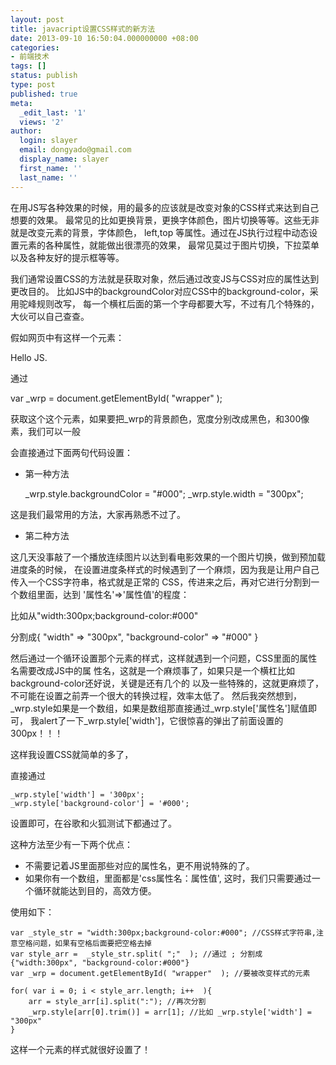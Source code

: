 ```yaml
---
layout: post
title: javacript设置CSS样式的新方法
date: 2013-09-10 16:50:04.000000000 +08:00
categories:
- 前端技术
tags: []
status: publish
type: post
published: true
meta:
  _edit_last: '1'
  views: '2'
author:
  login: slayer
  email: dongyado@gmail.com
  display_name: slayer
  first_name: ''
  last_name: ''
---
```


在用JS写各种效果的时候，用的最多的应该就是改变对象的CSS样式来达到自己想要的效果。 
最常见的比如更换背景，更换字体颜色，图片切换等等。这些无非就是改变元素的背景，字体颜色， 
left,top 等属性。通过在JS执行过程中动态设置元素的各种属性，就能做出很漂亮的效果， 
最常见莫过于图片切换，下拉菜单以及各种友好的提示框等等。 

我们通常设置CSS的方法就是获取对象，然后通过改变JS与CSS对应的属性达到更改目的。 
比如JS中的backgroundColor对应CSS中的background-color，采用驼峰规则改写， 
每一个横杠后面的第一个字母都要大写，不过有几个特殊的，大伙可以自己查查。 

假如网页中有这样一个元素： 

<div  id='wrapper'> Hello JS.</div> 

通过  

var _wrp = document.getElementById( "wrapper"  );


获取这个这个元素，如果要把_wrp的背景颜色，宽度分别改成黑色，和300像素，我们可以一般 

会直接通过下面两句代码设置： 

*   第一种方法

    _wrp.style.backgroundColor = "#000"; 
    _wrp.style.width = "300px"; 

这是我们最常用的方法，大家再熟悉不过了。 

*   第二种方法 

这几天没事敲了一个播放连续图片以达到看电影效果的一个图片切换，做到预加载进度条的时候， 
在设置进度条样式的时候遇到了一个麻烦，因为我是让用户自己传入一个CSS字符串，格式就是正常的 
CSS，传进来之后，再对它进行分割到一个数组里面，达到 '属性名'=>'属性值'的程度：

比如从"width:300px;background-color:#000"  

分割成{ "width" => "300px", "background-color" => "#000"  }

然后通过一个循环设置那个元素的样式，这样就遇到一个问题，CSS里面的属性名需要改成JS中的属 
性名，这就是一个麻烦事了，如果只是一个横杠比如background-color还好说，关键是还有几个的 
以及一些特殊的，这就更麻烦了，不可能在设置之前弄一个很大的转换过程，效率太低了。 
然后我突然想到，_wrp.style如果是一个数组，如果是数组那直接通过_wrp.style['属性名']赋值即可， 
我alert了一下_wrp.style['width']，它很惊喜的弹出了前面设置的300px！！！ 

这样我设置CSS就简单的多了， 

直接通过 

    _wrp.style['width'] = '300px'; 
    _wrp.style['background-color'] = '#000'; 

设置即可，在谷歌和火狐测试下都通过了。 

这种方法至少有一下两个优点： 

*   不需要记着JS里面那些对应的属性名，更不用说特殊的了。 
*   如果你有一个数组，里面都是'css属性名：属性值', 这时，我们只需要通过一个循环就能达到目的，高效方便。 

使用如下：

    var _style_str = "width:300px;background-color:#000"; //CSS样式字符串,注意空格问题，如果有空格后面要把空格去掉 
    var style_arr =  _style_str.split( ";"  ); //通过 ; 分割成 {"width:300px", "background-color:#000"} 
    var _wrp = document.getElementById( "wrapper"  ); //要被改变样式的元素 
     
    for( var i = 0; i < style_arr.length; i++  ){ 
        arr = style_arr[i].split(":"); //再次分割 
        _wrp.style[arr[0].trim()] = arr[1]; //比如 _wrp.style['width'] = "300px" 
    }

这样一个元素的样式就很好设置了！
